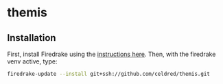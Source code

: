 # themis

## Installation

First, install Firedrake using the [instructions here](http://www.firedrakeproject.org/download.html). Then, with the firedrake venv active, type:

```bash
firedrake-update --install git+ssh://github.com/celdred/themis.git
```
